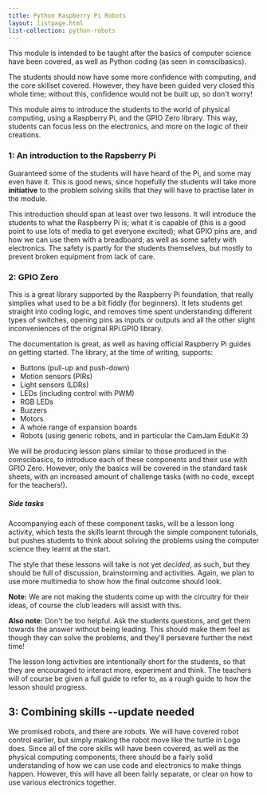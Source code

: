 ```yaml
---
title: Python Raspberry Pi Robots
layout: listpage.html
list-collection: python-robots
---
```

This module is intended to be taught after the basics of computer science have been covered, as well as Python coding (as seen in comscibasics). 

The students should now have some more confidence with computing, and the core skillset covered. However, they have been guided very closed this whole time; without this, confidence would not be built up, so don't worry!

This module aims to introduce the students to the world of physical computing, using a Raspberry Pi, and the GPIO Zero library. This way, students can focus less on the electronics, and more on the logic of their creations. 

### 1: An introduction to the Rapsberry Pi
Guaranteed some of the students will have heard of the Pi, and some may even have it. This is good news, since hopefully the students will take more **initiative** to the problem solving skills that they will have to practise later in the module.

This introduction should span at least over two lessons. It will introduce the students to what the Raspberry Pi is; what it is capable of (this is a good point to use lots of media to get everyone excited); what GPIO pins are, and how we can use them with a breadboard; as well as some safety with electronics. The safety is partly for the students themselves, but mostly to prevent broken equipment from lack of care. 

### 2: GPIO Zero
This is a great library supported by the Raspberry Pi foundation, that really simplies what used to be a bit fiddly (for beginners). It lets students get straight into coding logic, and removes time spent understanding different types of switches, opening pins as inputs or outputs and all the other slight inconveniences of the original RPi.GPIO library. 

The documentation is great, as well as having official Raspberry Pi guides on getting started. The library, at the time of writing, supports:

* Buttons (pull-up and push-down)
* Motion sensors (PIRs)
* Light sensors (LDRs)
* LEDs (including control with PWM)
* RGB LEDs
* Buzzers
* Motors
* A whole range of expansion boards
* Robots (using generic robots, and in particular the CamJam EduKit 3)

We will be producing lesson plans similar to those produced in the comscibasics, to introduce each of these components and their use with GPIO Zero. However, only the basics will be covered in the standard task sheets, with an increased amount of challenge tasks (with no code, except for the teachers!). 

##### Side tasks
Accompanying each of these component tasks, will be a lesson long activity, which tests the skills learnt through the simple component tutorials, but pushes students to think about solving the problems using the computer science they learnt at the start.

The style that these lessons will take is not yet *decided*, as such, but they should be full of discussion, brainstorming and activities. Again, we plan to use more multimedia to show how the final outcome should look. 

**Note:** We are not making the students come up with the circuitry for their ideas, of course the club leaders will assist with this. 

**Also note:** Don't be too helpful. Ask the students questions, and get them towards the answer without being leading. This should make them feel as though they can solve the problems, and they'll persevere further the next time!

The lesson long activities are intentionally short for the students, so that they are encouraged to interact more, experiment and think. The teachers will of course be given a full guide to refer to, as a rough guide to how the lesson should progress. 

## 3: Combining skills --update needed
We promised robots, and there are robots. We will have covered robot control earlier, but simply making the robot move like the turtle in Logo does. Since all of the core skills will have been covered, as well as the physical computing components, there should be a fairly solid understanding of how we can use code and electronics to make things happen. However, this will have all been fairly separate, or clear on how to use various electronics together. 